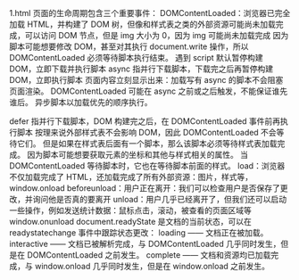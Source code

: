 1.html 页面的生命周期包含三个重要事件：
DOMContentLoaded：浏览器已完全加载 HTML，并构建了 DOM 树，但像<img>和样式表之类的外部资源可能尚未加载完成，可以访问 DOM 节点，但是 img 大小为 0，因为 img 可能尚未加载完成
因为脚本可能想要修改 DOM，甚至对其执行 document.write 操作，所以 DOMContentLoaded 必须等待脚本执行结束。
遇到 script 默认暂停构建 DOM，立即下载并执行脚本
async 指并行下载脚本，下载完之后再暂停构建 DOM，立即执行脚本
页面内容立刻显示出来：加载写有 async 的脚本不会阻塞页面渲染。
DOMContentLoaded 可能在 async 之前或之后触发，不能保证谁先谁后。
异步脚本以加载优先的顺序执行。

defer 指并行下载脚本，DOM 构建完之后，在 DOMContentLoaded 事件前再执行脚本
按理来说外部样式表不会影响 DOM，因此 DOMContentLoaded 不会等待它们。
但是如果在样式表后面有一个脚本，那么该脚本必须等待样式表加载完成。
因为脚本可能想要获取元素的坐标和其他与样式相关的属性。
当 DOMContentLoaded 等待脚本时，它也在等待脚本前面的样式。
load：浏览器不仅加载完成了 HTML，还加载完成了所有外部资源：图片，样式等，window.onload
beforeunload：用户正在离开：我们可以检查用户是否保存了更改，并询问他是否真的要离开
unload：用户几乎已经离开了，但我们还可以启动一些操作，例如发送统计数据：鼠标点击，滚动，被查看的页面区域等 window.onunload
document.readyState 是文档的当前状态，可以在 readystatechange 事件中跟踪状态更改：
loading —— 文档正在被加载。
interactive —— 文档已被解析完成，与 DOMContentLoaded 几乎同时发生，但是在 DOMContentLoaded 之前发生。
complete —— 文档和资源均已加载完成，与 window.onload 几乎同时发生，但是在 window.onload 之前发生。
